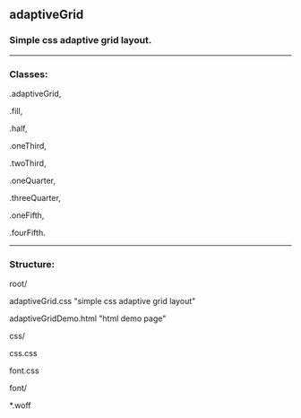 <h2>adaptiveGrid</h2>
<h3>Simple css adaptive grid layout.</h3>

---

<h3>Classes:</h3>

<p>.adaptiveGrid,</p>
<p>.fill,</p>
<p>.half,</p>
<p>.oneThird,</p>
<p>.twoThird,</p>
<p>.oneQuarter,</p>
<p>.threeQuarter,</p>
<p>.oneFifth,</p>
<p>.fourFifth.</p>

---

<h3>Structure:</h3>

<p>root/</p>
<p>adaptiveGrid.css 	 "simple css adaptive grid layout"</p>
<p>adaptiveGridDemo.html 	 "html demo page"</p>
<p>css/<p>
<p>css.css<p>
<p>font.css<p>
<p>font/<p>
<p>*.woff<p>